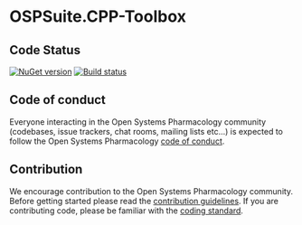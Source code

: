 # OSPSuite.CPP-Toolbox

## Code Status
[![NuGet version](https://img.shields.io/nuget/v/OSPSuite.CPP-Toolbox.svg?style=flat)](https://www.nuget.org/packages/OSPSuite.CPP-Toolbox)
[![Build status](https://ci.appveyor.com/api/projects/status/wf9vsa8kvgvx078o/branch/master?svg=true)](https://ci.appveyor.com/project/open-systems-pharmacology-ci/ospsuite-cpp-toolbox/branch/master)

## Code of conduct
Everyone interacting in the Open Systems Pharmacology community (codebases, issue trackers, chat rooms, mailing lists etc...) is expected to follow the Open Systems Pharmacology [code of conduct](https://github.com/Open-Systems-Pharmacology/Suite/blob/master/CODE_OF_CONDUCT.md).

## Contribution
We encourage contribution to the Open Systems Pharmacology community. Before getting started please read the [contribution guidelines](https://github.com/Open-Systems-Pharmacology/Suite/blob/master/CONTRIBUTING.md). If you are contributing code, please be familiar with the [coding standard](https://github.com/Open-Systems-Pharmacology/Suite/blob/master/CODING_STANDARDS.md).

